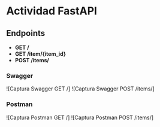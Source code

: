# Actividad FastAPI

## Endpoints
- **GET /**
- **GET /item/{item_id}**
- **POST /items/**

### Swagger
![Captura Swagger GET /]
![Captura Swagger POST /items/]

### Postman
![Captura Postman GET /]
![Captura Postman POST /items/]

